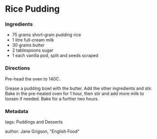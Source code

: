 # Rice Pudding

### Ingredients

 * 75 grams short-grain pudding rice
 * 1 litre full-cream milk
 * 30 grams butter
 * 2 tablespoons sugar
 * 1 each vanilla pod, split and seeds scraped

### Directions

Pre-head the oven to 140C. 

Grease a pudding bowl with the butter. Add the other ingredients and stir. Bake in the 
pre-heated oven for 1 hour, then stir and add more milk to loosen if needed. Bake for a further
two hours.

### Metadata

tags: Puddings and Desserts

author: Jane Grigson, "English Food"
